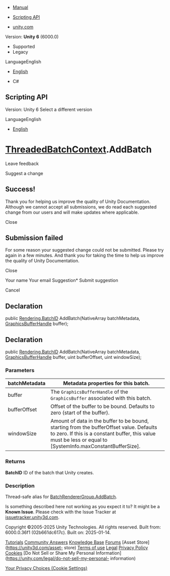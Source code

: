 [ ]()

  * [Manual](../Manual/index.html)
  * [Scripting API](../ScriptReference/index.html)

  * [unity.com](https://unity.com/)

Version: **Unity 6** (6000.0)

  * Supported
  * Legacy

LanguageEnglish

  * [English]()

  * C#

[ ](https://docs.unity3d.com)

## Scripting API

Version: Unity 6 Select a different version

LanguageEnglish

  * [English]()

#  [ThreadedBatchContext](Rendering.ThreadedBatchContext.html).AddBatch

Leave feedback

Suggest a change

## Success!

Thank you for helping us improve the quality of Unity Documentation. Although
we cannot accept all submissions, we do read each suggested change from our
users and will make updates where applicable.

Close

## Submission failed

For some reason your suggested change could not be submitted. Please <a>try
again</a> in a few minutes. And thank you for taking the time to help us
improve the quality of Unity Documentation.

Close

Your name Your email Suggestion* Submit suggestion

Cancel

[ ]()

## Declaration

public [Rendering.BatchID](Rendering.BatchID.html)
AddBatch(NativeArray<MetadataValue> batchMetadata,
[GraphicsBufferHandle](GraphicsBufferHandle.html) buffer);

## Declaration

public [Rendering.BatchID](Rendering.BatchID.html)
AddBatch(NativeArray<MetadataValue> batchMetadata,
[GraphicsBufferHandle](GraphicsBufferHandle.html) buffer, uint bufferOffset,
uint windowSize);

### Parameters

batchMetadata | Metadata properties for this batch.  
---|---  
buffer | The `GraphicsBufferHandle` of the `GraphicsBuffer` associated with this batch.  
bufferOffset | Offset of the buffer to be bound. Defaults to zero (start of the buffer).  
windowSize | Amount of data in the buffer to be bound, starting from the bufferOffset value. Defaults to zero. If this is a constant buffer, this value must be less or equal to [SystemInfo.maxConstantBufferSize].  
  
### Returns

**BatchID** ID of the batch that Unity creates.

### Description

Thread-safe alias for
[BatchRendererGroup.AddBatch](Rendering.BatchRendererGroup.AddBatch.html).

Is something described here not working as you expect it to? It might be a
**Known Issue**. Please check with the Issue Tracker at
[issuetracker.unity3d.com](https://issuetracker.unity3d.com).

Copyright ©2005-2025 Unity Technologies. All rights reserved. Built from:
6000.0.36f1 (02b661dc617c). Built on: 2025-01-14.

[Tutorials](https://unity3d.com/learn) [Community
Answers](https://answers.unity3d.com) [Knowledge
Base](https://support.unity3d.com/hc/en-us)
[Forums](https://forum.unity3d.com) [Asset Store](https://unity3d.com/asset-
store) [Terms of use](https://docs.unity3d.com/Manual/TermsOfUse.html)
[Legal](https://unity.com/legal) [Privacy
Policy](https://unity.com/legal/privacy-policy)
[Cookies](https://unity.com/legal/cookie-policy) [Do Not Sell or Share My
Personal Information](https://unity.com/legal/do-not-sell-my-personal-
information)

[Your Privacy Choices (Cookie Settings)](javascript:void\(0\);)


